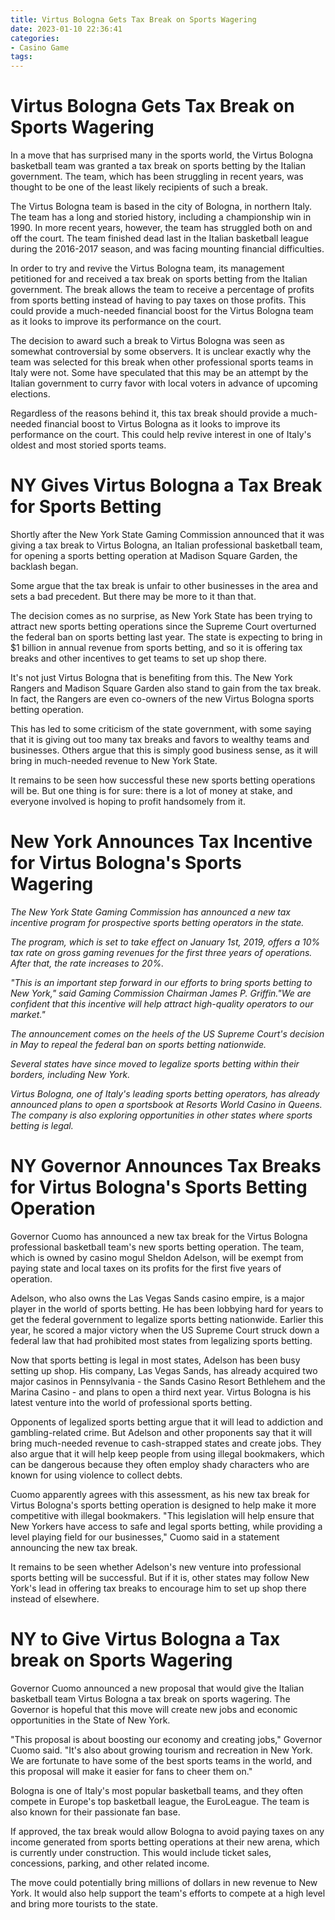 ```yaml
---
title: Virtus Bologna Gets Tax Break on Sports Wagering
date: 2023-01-10 22:36:41
categories:
- Casino Game
tags:
---
```



#  Virtus Bologna Gets Tax Break on Sports Wagering

In a move that has surprised many in the sports world, the Virtus Bologna basketball team was granted a tax break on sports betting by the Italian government. The team, which has been struggling in recent years, was thought to be one of the least likely recipients of such a break.

The Virtus Bologna team is based in the city of Bologna, in northern Italy. The team has a long and storied history, including a championship win in 1990. In more recent years, however, the team has struggled both on and off the court. The team finished dead last in the Italian basketball league during the 2016-2017 season, and was facing mounting financial difficulties.

In order to try and revive the Virtus Bologna team, its management petitioned for and received a tax break on sports betting from the Italian government. The break allows the team to receive a percentage of profits from sports betting instead of having to pay taxes on those profits. This could provide a much-needed financial boost for the Virtus Bologna team as it looks to improve its performance on the court.

The decision to award such a break to Virtus Bologna was seen as somewhat controversial by some observers. It is unclear exactly why the team was selected for this break when other professional sports teams in Italy were not. Some have speculated that this may be an attempt by the Italian government to curry favor with local voters in advance of upcoming elections.

Regardless of the reasons behind it, this tax break should provide a much-needed financial boost to Virtus Bologna as it looks to improve its performance on the court. This could help revive interest in one of Italy's oldest and most storied sports teams.

#  NY Gives Virtus Bologna a Tax Break for Sports Betting

Shortly after the New York State Gaming Commission announced that it was giving a tax break to Virtus Bologna, an Italian professional basketball team, for opening a sports betting operation at Madison Square Garden, the backlash began.

Some argue that the tax break is unfair to other businesses in the area and sets a bad precedent. But there may be more to it than that.

The decision comes as no surprise, as New York State has been trying to attract new sports betting operations since the Supreme Court overturned the federal ban on sports betting last year. The state is expecting to bring in $1 billion in annual revenue from sports betting, and so it is offering tax breaks and other incentives to get teams to set up shop there.

It's not just Virtus Bologna that is benefiting from this. The New York Rangers and Madison Square Garden also stand to gain from the tax break. In fact, the Rangers are even co-owners of the new Virtus Bologna sports betting operation.

This has led to some criticism of the state government, with some saying that it is giving out too many tax breaks and favors to wealthy teams and businesses. Others argue that this is simply good business sense, as it will bring in much-needed revenue to New York State.

It remains to be seen how successful these new sports betting operations will be. But one thing is for sure: there is a lot of money at stake, and everyone involved is hoping to profit handsomely from it.

#  New York Announces Tax Incentive for Virtus Bologna's Sports Wagering

_The New York State Gaming Commission has announced a new tax incentive program for prospective sports betting operators in the state._

_The program, which is set to take effect on January 1st, 2019, offers a 10% tax rate on gross gaming revenues for the first three years of operations. After that, the rate increases to 20%._

_"This is an important step forward in our efforts to bring sports betting to New York," said Gaming Commission Chairman James P. Griffin."We are confident that this incentive will help attract high-quality operators to our market."_

_The announcement comes on the heels of the US Supreme Court's decision in May to repeal the federal ban on sports betting nationwide._

_Several states have since moved to legalize sports betting within their borders, including New York._

_Virtus Bologna, one of Italy's leading sports betting operators, has already announced plans to open a sportsbook at Resorts World Casino in Queens. The company is also exploring opportunities in other states where sports betting is legal._

#  NY Governor Announces Tax Breaks for Virtus Bologna's Sports Betting Operation

Governor Cuomo has announced a new tax break for the Virtus Bologna professional basketball team's new sports betting operation. The team, which is owned by casino mogul Sheldon Adelson, will be exempt from paying state and local taxes on its profits for the first five years of operation.

Adelson, who also owns the Las Vegas Sands casino empire, is a major player in the world of sports betting. He has been lobbying hard for years to get the federal government to legalize sports betting nationwide. Earlier this year, he scored a major victory when the US Supreme Court struck down a federal law that had prohibited most states from legalizing sports betting.

Now that sports betting is legal in most states, Adelson has been busy setting up shop. His company, Las Vegas Sands, has already acquired two major casinos in Pennsylvania - the Sands Casino Resort Bethlehem and the Marina Casino - and plans to open a third next year. Virtus Bologna is his latest venture into the world of professional sports betting.

Opponents of legalized sports betting argue that it will lead to addiction and gambling-related crime. But Adelson and other proponents say that it will bring much-needed revenue to cash-strapped states and create jobs. They also argue that it will help keep people from using illegal bookmakers, which can be dangerous because they often employ shady characters who are known for using violence to collect debts.

Cuomo apparently agrees with this assessment, as his new tax break for Virtus Bologna's sports betting operation is designed to help make it more competitive with illegal bookmakers. "This legislation will help ensure that New Yorkers have access to safe and legal sports betting, while providing a level playing field for our businesses," Cuomo said in a statement announcing the new tax break.

It remains to be seen whether Adelson's new venture into professional sports betting will be successful. But if it is, other states may follow New York's lead in offering tax breaks to encourage him to set up shop there instead of elsewhere.

#  NY to Give Virtus Bologna a Tax break on Sports Wagering

Governor Cuomo announced a new proposal that would give the Italian basketball team Virtus Bologna a tax break on sports wagering. The Governor is hopeful that this move will create new jobs and economic opportunities in the State of New York.

"This proposal is about boosting our economy and creating jobs," Governor Cuomo said. "It's also about growing tourism and recreation in New York. We are fortunate to have some of the best sports teams in the world, and this proposal will make it easier for fans to cheer them on."

Bologna is one of Italy's most popular basketball teams, and they often compete in Europe's top basketball league, the EuroLeague. The team is also known for their passionate fan base.

If approved, the tax break would allow Bologna to avoid paying taxes on any income generated from sports betting operations at their new arena, which is currently under construction. This would include ticket sales, concessions, parking, and other related income.

The move could potentially bring millions of dollars in new revenue to New York. It would also help support the team's efforts to compete at a high level and bring more tourists to the state.
